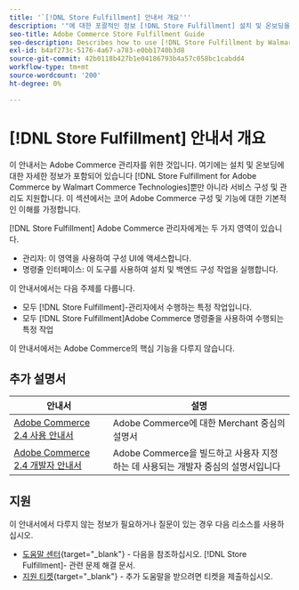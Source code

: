 ```yaml
---
title: '`[!DNL Store Fulfillment] 안내서 개요'''
description: '"에 대한 포괄적인 정보 [!DNL Store Fulfillment] 설치 및 온보딩을 포함하여 Adobe Commerce 관리자를 위한 것입니다."'
seo-title: Adobe Commerce Store Fulfillment Guide
seo-description: Describes how to use [!DNL Store Fulfillment by Walmart Commerce Technologies] services with Adobe Commerce.
exl-id: b4af273c-5176-4a67-a783-e0bb1740b3d8
source-git-commit: 42b0118b427b1e04186793b4a57c058bc1cabdd4
workflow-type: tm+mt
source-wordcount: '200'
ht-degree: 0%

---
```


# [!DNL Store Fulfillment] 안내서 개요

이 안내서는 Adobe Commerce 관리자를 위한 것입니다. 여기에는 설치 및 온보딩에 대한 자세한 정보가 포함되어 있습니다 [!DNL Store Fulfillment for Adobe Commerce by Walmart Commerce Technologies]뿐만 아니라 서비스 구성 및 관리도 지원합니다. 이 섹션에서는 코어 Adobe Commerce 구성 및 기능에 대한 기본적인 이해를 가정합니다.

[!DNL Store Fulfillment] Adobe Commerce 관리자에게는 두 가지 영역이 있습니다.

* 관리자: 이 영역을 사용하여 구성 UI에 액세스합니다.
* 명령줄 인터페이스: 이 도구를 사용하여 설치 및 백엔드 구성 작업을 실행합니다.

이 안내서에서는 다음 주제를 다룹니다.

* 모두 [!DNL Store Fulfillment]-관리자에서 수행하는 특정 작업입니다.
* 모두 [!DNL Store Fulfillment]Adobe Commerce 명령줄을 사용하여 수행되는 특정 작업

이 안내서에서는 Adobe Commerce의 핵심 기능을 다루지 않습니다.

## 추가 설명서

| 안내서 | 설명 |
|-----------------------------------------------------------------------|----------------------------------------------------------------------------|
| [Adobe Commerce 2.4 사용 안내서](https://docs.magento.com/user-guide/) | Adobe Commerce에 대한 Merchant 중심의 설명서 |
| [Adobe Commerce 2.4 개발자 안내서](https://devdocs.magento.com/) | Adobe Commerce을 빌드하고 사용자 지정하는 데 사용되는 개발자 중심의 설명서입니다 |

## 지원

이 안내서에서 다루지 않는 정보가 필요하거나 질문이 있는 경우 다음 리소스를 사용하십시오.

* [도움말 센터](https://support.magento.com/hc/en-us){target=&quot;_blank&quot;} - 다음을 참조하십시오. [!DNL Store Fulfillment]- 관련 문제 해결 문서.
* [지원 티켓](https://support.magento.com/hc/en-us/articles/360000913794#submit-ticket){target=&quot;_blank&quot;} - 추가 도움말을 받으려면 티켓을 제출하십시오.
